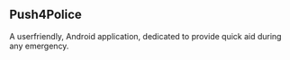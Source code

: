 ## Push4Police

A userfriendly, Android application, dedicated to provide quick aid during any emergency. 
